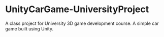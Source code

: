 # UnityCarGame-UniversityProject
A class project for University 3D game development course. A simple car game built using Unity.

